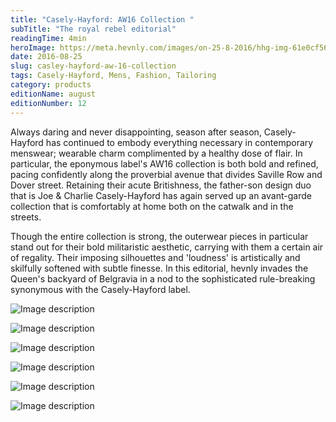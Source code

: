```yaml
---
title: "Casely-Hayford: AW16 Collection "
subTitle: "The royal rebel editorial"
readingTime: 4min
heroImage: https://meta.hevnly.com/images/on-25-8-2016/hhg-img-61e0cf56-2ba4-4ad1-9293-952b7e600d3c.png
date: 2016-08-25
slug: casley-hayford-aw-16-collection
tags: Casely-Hayford, Mens, Fashion, Tailoring  
category: products
editionName: august
editionNumber: 12
---
```

Always daring and never disappointing, season after season, Casely-Hayford has continued to embody everything necessary in contemporary menswear; wearable charm complimented by a healthy dose of flair. In particular, the eponymous label's AW16 collection is both bold and refined, pacing confidently along the proverbial avenue that divides Saville Row and Dover street. Retaining their acute Britishness, the father-son design duo that is Joe & Charlie Casely-Hayford has again served up an avant-garde collection that is comfortably at home both on the catwalk and in the streets.

Though the entire collection is strong, the outerwear pieces in particular stand out for their bold militaristic aesthetic, carrying with them a certain air of regality. Their imposing silhouettes and 'loudness' is artistically and skilfully softened with subtle finesse. In this editorial, hevnly invades the Queen's backyard of Belgravia in a nod to the sophisticated rule-breaking synonymous with the Casely-Hayford label.


![Image description](https://meta.hevnly.com/images/on-25-8-2016/hhg-img-8810928e-3f35-4249-a16b-027615a48bd6.png)


![Image description](https://meta.hevnly.com/images/on-26-8-2016/hhg-img-b66f3f56-8610-440b-bb5b-1379f416bd4e.png)




![Image description](https://meta.hevnly.com/images/on-26-8-2016/hhg-img-3dde6bee-a93c-4c10-b6a4-594cba70cc70.png)



![Image description](https://meta.hevnly.com/images/on-25-8-2016/hhg-img-89b3be8b-bf9a-4eff-8657-72e8d4771a31.png)





![Image description](https://meta.hevnly.com/images/on-26-8-2016/hhg-img-724e0d68-2df4-464b-a550-40e9856861cd.png)





![Image description](https://meta.hevnly.com/images/on-26-8-2016/hhg-img-7ada6588-34c2-4e74-8d9f-c9531d29e606.png)
